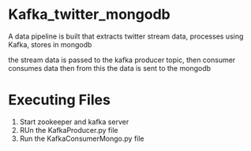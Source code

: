# Kafka_twitter_mongodb

A data pipeline is built that extracts twitter stream data, processes using Kafka, stores in mongodb

the stream data is passed to the kafka producer topic, then consumer consumes data then from this the data is sent to the mongodb

# Executing Files

1) Start zookeeper and kafka server
2) RUn the KafkaProducer.py file
3) Run the KafkaConsumerMongo.py file

